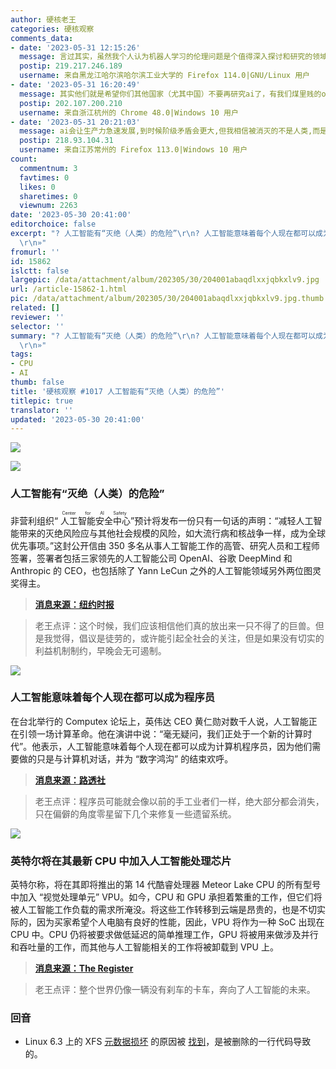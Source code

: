 ```yaml
---
author: 硬核老王
categories: 硬核观察
comments_data:
- date: '2023-05-31 12:15:26'
  message: 言过其实，虽然我个人认为机器人学习的伦理问题是个值得深入探讨和研究的领域。但什么“人工智能毁灭人类”纯属扯淡。机器学习领域还有很多需要研究和解决的问题，还有很长的路要走。踏踏实实做研究才是真，无良媒体和资本整天炒作只会给科学和学术带来伤害！！
  postip: 219.217.246.189
  username: 来自黑龙江哈尔滨哈尔滨工业大学的 Firefox 114.0|GNU/Linux 用户
- date: '2023-05-31 16:20:49'
  message: 其实他们就是希望你们其他国家（尤其中国）不要再研究ai了，有我们煤里贱的openai一个够了
  postip: 202.107.200.210
  username: 来自浙江杭州的 Chrome 48.0|Windows 10 用户
- date: '2023-05-31 20:21:03'
  message: ai会让生产力急速发展,到时候阶级矛盾会更大,但我相信被消灭的不是人类,而是资本家
  postip: 218.93.104.31
  username: 来自江苏常州的 Firefox 113.0|Windows 10 用户
count:
  commentnum: 3
  favtimes: 0
  likes: 0
  sharetimes: 0
  viewnum: 2263
date: '2023-05-30 20:41:00'
editorchoice: false
excerpt: "? 人工智能有“灭绝（人类）的危险”\r\n? 人工智能意味着每个人现在都可以成为程序员\r\n? 英特尔将在其最新 CPU 中加入人工智能处理芯片\r\n»
  \r\n»"
fromurl: ''
id: 15862
islctt: false
largepic: /data/attachment/album/202305/30/204001abaqdlxxjqbkxlv9.jpg
url: /article-15862-1.html
pic: /data/attachment/album/202305/30/204001abaqdlxxjqbkxlv9.jpg.thumb.jpg
related: []
reviewer: ''
selector: ''
summary: "? 人工智能有“灭绝（人类）的危险”\r\n? 人工智能意味着每个人现在都可以成为程序员\r\n? 英特尔将在其最新 CPU 中加入人工智能处理芯片\r\n»
  \r\n»"
tags:
- CPU
- AI
thumb: false
title: '硬核观察 #1017 人工智能有“灭绝（人类）的危险”'
titlepic: true
translator: ''
updated: '2023-05-30 20:41:00'
---
```


![](/data/attachment/album/202305/30/204001abaqdlxxjqbkxlv9.jpg)


![](/data/attachment/album/202305/30/204014scazaa0f0jewfdjf.jpg)


### 人工智能有“灭绝（人类）的危险”


非营利组织“<ruby> 人工智能安全中心 <rt>  Center for AI Safety </rt></ruby>”预计将发布一份只有一句话的声明：“减轻人工智能带来的灭绝风险应与其他社会规模的风险，如大流行病和核战争一样，成为全球优先事项。”这封公开信由 350 多名从事人工智能工作的高管、研究人员和工程师签署，签署者包括三家领先的人工智能公司 OpenAI、谷歌 DeepMind 和Anthropic 的 CEO，也包括除了 Yann LeCun 之外的人工智能领域另外两位图灵奖得主。



> 
> **[消息来源：纽约时报](https://www.nytimes.com/2023/05/30/technology/ai-threat-warning.html)**
> 
> 
> 



> 
> 老王点评：这个时候，我们应该相信他们真的放出来一只不得了的巨兽。但是我觉得，倡议是徒劳的，或许能引起全社会的关注，但是如果没有切实的利益机制制约，早晚会无可遏制。
> 
> 
> 


![](/data/attachment/album/202305/30/204028ma6w04aupw26p0v0.jpg)


### 人工智能意味着每个人现在都可以成为程序员


在台北举行的 Computex 论坛上，英伟达 CEO 黄仁勋对数千人说，人工智能正在引领一场计算革命。他在演讲中说：“毫无疑问，我们正处于一个新的计算时代”。他表示，人工智能意味着每个人现在都可以成为计算机程序员，因为他们需要做的只是与计算机对话，并为 “数字鸿沟” 的结束欢呼。



> 
> **[消息来源：路透社](https://www.reuters.com/technology/ai-means-everyone-can-now-be-programmer-nvidia-chief-says-2023-05-29/)**
> 
> 
> 



> 
> 老王点评：程序员可能就会像以前的手工业者们一样，绝大部分都会消失，只在偏僻的角度零星留下几个来修复一些遗留系统。
> 
> 
> 


![](/data/attachment/album/202305/30/204056kozzgzia118ww8d9.jpg)


### 英特尔将在其最新 CPU 中加入人工智能处理芯片


英特尔称，将在其即将推出的第 14 代酷睿处理器 Meteor Lake CPU 的所有型号中加入 “视觉处理单元” VPU。如今，CPU 和 GPU 承担着繁重的工作，但它们将被人工智能工作负载的需求所淹没。将这些工作转移到云端是昂贵的，也是不切实际的，因为买家希望个人电脑有良好的性能，因此，VPU 将作为一种 SoC 出现在 CPU 中。CPU 仍将被要求做低延迟的简单推理工作，GPU 将被用来做涉及并行和吞吐量的工作，而其他与人工智能相关的工作将被卸载到 VPU 上。



> 
> **[消息来源：The Register](https://www.theregister.com/2023/05/29/vpus_all_meteork_lake_skus/)**
> 
> 
> 



> 
> 老王点评：整个世界仍像一辆没有刹车的卡车，奔向了人工智能的未来。
> 
> 
> 


### 回音


* Linux 6.3 上的 XFS [元数据损坏](/article-15851-1.html) 的原因被 [找到](https://www.phoronix.com/news/XFS-Patch-For-Linux-6.3)，是被删除的一行代码导致的。